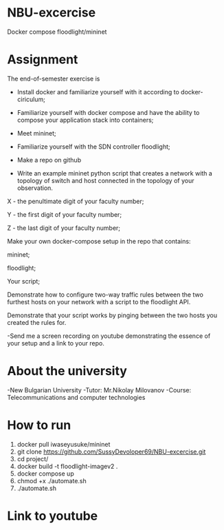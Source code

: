 # NBU-excercise
Docker compose floodlight/mininet
# Assignment
The end-of-semester exercise is
- Install docker and familiarize yourself with it according to docker-ciriculum;
- Familiarize yourself with docker compose and have the ability to compose your application stack into containers;

- Meet mininet;

- Familiarize yourself with the SDN controller floodlight;

- Make a repo on github

- Write an example mininet python script that creates a network with a topology of <XYZ> switch and <YX> host connected in the topology of your observation.

X - the penultimate digit of your faculty number;

Y - the first digit of your faculty number;

Z - the last digit of your faculty number;

 Make your own docker-compose setup in the repo that contains:

 mininet;
 
 floodlight;
 
 Your script;

Demonstrate how to configure two-way traffic rules between the two furthest hosts on your network with a script to the floodlight API.

Demonstrate that your script works by pinging between the two hosts you created the rules for.

-Send me a screen recording on youtube demonstrating the essence of your setup and a link to your repo.
# About the university
-New Bulgarian University
-Tutor: Mr.Nikolay Milovanov
-Course: Telecommunications and computer technologies

# How to run 
1. docker pull iwaseyusuke/mininet
2. git clone https://github.com/SussyDevoloper69/NBU-excercise.git
3. cd project/
4. docker build -t floodlight-imagev2 .
5. docker compose up
6. chmod +x ./automate.sh
7. ./automate.sh
# Link to youtube
